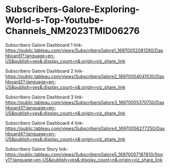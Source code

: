 # Subscribers-Galore-Exploring-World-s-Top-Youtube-Channels_NM2023TMID06276



Subscribers Galore Dashboard 1 link-https://public.tableau.com/views/SubscribersGalore1_16970052081280/Dashboard1?:language=en-US&publish=yes&:display_count=n&:origin=viz_share_link

Subscribers Galore Dashboard 2 link-https://public.tableau.com/views/SubscribersGalore2_16970054041530/Dashboard2?:language=en-US&publish=yes&:display_count=n&:origin=viz_share_link

Subscribers Galore Dashboard 3 link-https://public.tableau.com/views/SubscribersGalore3_16970055370750/Dashboard3?:language=en-US&publish=yes&:display_count=n&:origin=viz_share_link

Subscribers Galore Dashboard 4 link-https://public.tableau.com/views/SubscribersGalore4_16970056277250/Dashboard4?:language=en-US&publish=yes&:display_count=n&:origin=viz_share_link

Subscribers Galore Story link-https://public.tableau.com/views/SubscribersGalore5_16970057187810/Story1?:language=en-US&publish=yes&:display_count=n&:origin=viz_share_link
